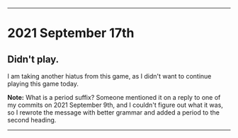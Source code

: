 
***

# 2021 September 17th

## Didn't play.

I am taking another hiatus from this game, as I didn't want to continue playing this game today.

**Note:** What is a period suffix? Someone mentioned it on a reply to one of my commits on 2021 September 9th, and I couldn't figure out what it was, so I rewrote the message with better grammar and added a period to the second heading.

***
